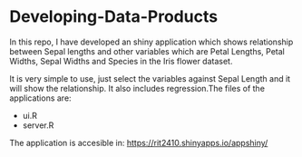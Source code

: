 # Developing-Data-Products

In this repo, I have developed an shiny application which shows relationship between Sepal lengths and other variables which are Petal Lengths, Petal Widths, Sepal Widths and Species in the Iris flower dataset. 

It is very simple to use, just select the variables against Sepal Length and it will show the relationship. It also includes regression.The files of the applications are:
* ui.R
* server.R

The application is accesible in: https://rit2410.shinyapps.io/appshiny/


